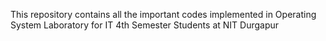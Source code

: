 This repository contains all the important codes implemented in Operating System Laboratory for IT 4th Semester Students at NIT Durgapur
